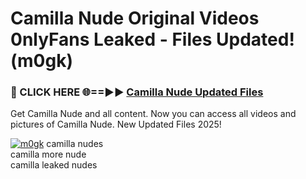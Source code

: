 # Camilla Nude Original Videos 0nlyFans Leaked - Files Updated! (m0gk)

<h3>🔴 CLICK HERE 🌐==►► <a href="https://tinyurl.com/yc6ubb5a" rel="nofollow">Camilla Nude Updated Files</a></h3>

Get Camilla Nude and all content. Now you can access all videos and pictures of Camilla Nude. New Updated Files 2025!

[![m0gk](https://i.imgur.com/7eu0CRL.gif)](https://tinyurl.com/yc6ubb5a)
camilla nudes<br>
camilla more nude<br>
camilla leaked nudes